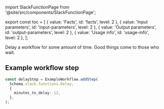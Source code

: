 import SlackFunctionPage from '@site/src/components/SlackFunctionPage';

export const toc = [
{ value: 'Facts', id: 'facts', level: 2 },
{ value: 'Input parameters', id: 'input-parameters', level: 2 },
{ value: 'Output parameters', id: 'output-parameters', level: 2 },
{ value: 'Usage info', id: 'usage-info', level: 2 },
];

<SlackFunctionPage jsonFile="delay" >

Delay a workflow for some amount of time. Good things come to those who wait.

## Example workflow step

```ts
const delayStep = ExampleWorkflow.addStep(
  Schema.slack.functions.Delay,
  {
    minutes_to_delay: 12,
  },
);
```

</SlackFunctionPage>

